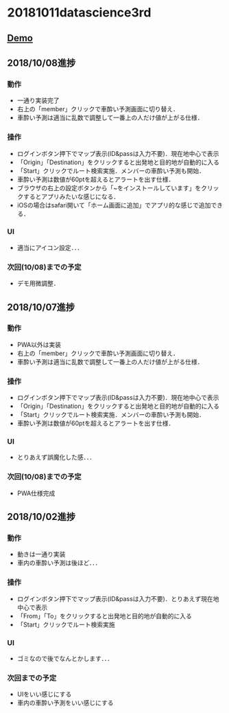 # 20181011datascience3rd

## <a href="https://t-macchinetta.github.io/20181011datascience3rd/" target="_blank">Demo</a>

## 2018/10/08進捗
### 動作
- 一通り実装完了
- 右上の「member」クリックで車酔い予測画面に切り替え．
- 車酔い予測は適当に乱数で調整して一番上の人だけ値が上がる仕様．

### 操作
- ログインボタン押下でマップ表示(ID&passは入力不要)．現在地中心で表示
- 「Origin」「Destination」をクリックすると出発地と目的地が自動的に入る
- 「Start」クリックでルート検索実施．メンバーの車酔い予測も開始．
- 車酔い予測は数値が60ptを超えるとアラートを出す仕様．
- ブラウザの右上の設定ボタンから「~をインストールしています」をクリックするとアプリみたいな感じになる．
- iOSの場合はsafari開いて「ホーム画面に追加」でアプリ的な感じで追加できる．

### UI
- 適当にアイコン設定．．．

### 次回(10/08)までの予定
- デモ用微調整．


## 2018/10/07進捗
### 動作
- PWA以外は実装
- 右上の「member」クリックで車酔い予測画面に切り替え．
- 車酔い予測は適当に乱数で調整して一番上の人だけ値が上がる仕様．

### 操作
- ログインボタン押下でマップ表示(ID&passは入力不要)．現在地中心で表示
- 「Origin」「Destination」をクリックすると出発地と目的地が自動的に入る
- 「Start」クリックでルート検索実施．メンバーの車酔い予測も開始．
- 車酔い予測は数値が60ptを超えるとアラートを出す仕様．

### UI
- とりあえず誤魔化した感．．．

### 次回(10/08)までの予定
- PWA仕様完成


## 2018/10/02進捗
### 動作
- 動きは一通り実装
- 車内の車酔い予測は後ほど．．．

### 操作
- ログインボタン押下でマップ表示(ID&passは入力不要)．とりあえず現在地中心で表示
- 「From」「To」をクリックすると出発地と目的地が自動的に入る
- 「Start」クリックでルート検索実施

### UI
- ゴミなので後でなんとかします．．．

### 次回までの予定
- UIをいい感じにする
- 車内の車酔い予測をいい感じにする
